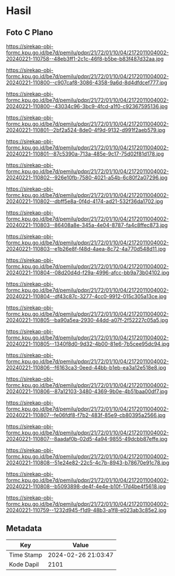 # Hasil

## Foto C Plano

https://sirekap-obj-formc.kpu.go.id/be7d/pemilu/pdpr/21/72/01/10/04/2172011004002-20240221-110758--48eb3ff1-2c1c-46f8-b5be-b83f487d32aa.jpg

https://sirekap-obj-formc.kpu.go.id/be7d/pemilu/pdpr/21/72/01/10/04/2172011004002-20240221-110800--c907caf8-3086-4358-9a6d-8d4dfdcef777.jpg

https://sirekap-obj-formc.kpu.go.id/be7d/pemilu/pdpr/21/72/01/10/04/2172011004002-20240221-110800--43034c96-3bc9-4fcd-a1f0-c92367595136.jpg

https://sirekap-obj-formc.kpu.go.id/be7d/pemilu/pdpr/21/72/01/10/04/2172011004002-20240221-110801--2bf2a524-8de0-4f9d-9132-d991f2aeb579.jpg

https://sirekap-obj-formc.kpu.go.id/be7d/pemilu/pdpr/21/72/01/10/04/2172011004002-20240221-110801--87c5390a-713a-485e-9c17-75d02f81d178.jpg

https://sirekap-obj-formc.kpu.go.id/be7d/pemilu/pdpr/21/72/01/10/04/2172011004002-20240221-110802--926e10fb-7580-4021-a54b-6c80f2a07296.jpg

https://sirekap-obj-formc.kpu.go.id/be7d/pemilu/pdpr/21/72/01/10/04/2172011004002-20240221-110802--dbff5e8a-0f4d-4174-ad21-532f36da1702.jpg

https://sirekap-obj-formc.kpu.go.id/be7d/pemilu/pdpr/21/72/01/10/04/2172011004002-20240221-110803--86408a8e-345a-4e04-8787-fa4c8ffec873.jpg

https://sirekap-obj-formc.kpu.go.id/be7d/pemilu/pdpr/21/72/01/10/04/2172011004002-20240221-110803--e1b26e8f-f48d-4aea-8c72-4a770d548d11.jpg

https://sirekap-obj-formc.kpu.go.id/be7d/pemilu/pdpr/21/72/01/10/04/2172011004002-20240221-110804--08d20d4d-f29a-4996-afcc-bb9a73b04102.jpg

https://sirekap-obj-formc.kpu.go.id/be7d/pemilu/pdpr/21/72/01/10/04/2172011004002-20240221-110804--df43c87c-3277-4cc0-9912-015c305a13ce.jpg

https://sirekap-obj-formc.kpu.go.id/be7d/pemilu/pdpr/21/72/01/10/04/2172011004002-20240221-110805--ba90a5ea-2930-44dd-a07f-2f52227c05a5.jpg

https://sirekap-obj-formc.kpu.go.id/be7d/pemilu/pdpr/21/72/01/10/04/2172011004002-20240221-110805--1340f8d0-9d32-4b00-81e6-7b5cee95dc94.jpg

https://sirekap-obj-formc.kpu.go.id/be7d/pemilu/pdpr/21/72/01/10/04/2172011004002-20240221-110806--f6163ca3-0eed-44bb-b1eb-ea3a12e518e8.jpg

https://sirekap-obj-formc.kpu.go.id/be7d/pemilu/pdpr/21/72/01/10/04/2172011004002-20240221-110806--87a12103-3480-4369-9b0e-4b51baa00df7.jpg

https://sirekap-obj-formc.kpu.go.id/be7d/pemilu/pdpr/21/72/01/10/04/2172011004002-20240221-110807--fe06fdf8-f7b2-483f-85e9-cb80395a2566.jpg

https://sirekap-obj-formc.kpu.go.id/be7d/pemilu/pdpr/21/72/01/10/04/2172011004002-20240221-110807--8aadaf0b-02d5-4a94-9855-49dcbb87effe.jpg

https://sirekap-obj-formc.kpu.go.id/be7d/pemilu/pdpr/21/72/01/10/04/2172011004002-20240221-110808--51e24e82-22c5-4c7b-8943-b78670e91c78.jpg

https://sirekap-obj-formc.kpu.go.id/be7d/pemilu/pdpr/21/72/01/10/04/2172011004002-20240221-110808--b5093898-de4f-4e4e-b10f-17d4be4f5618.jpg

https://sirekap-obj-formc.kpu.go.id/be7d/pemilu/pdpr/21/72/01/10/04/2172011004002-20240221-110759--1232d945-f1d9-48b3-a1f8-e023ab3c85e2.jpg


## Metadata

| Key        | Value               |
| ---------- | ------------------- |
| Time Stamp | 2024-02-26 21:03:47 |
| Kode Dapil | 2101                |



